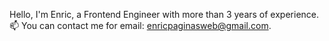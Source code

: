 Hello, I'm Enric, a Frontend Engineer with more than 3 years of experience. 
📫 You can contact me for email: enricpaginasweb@gmail.com. 
